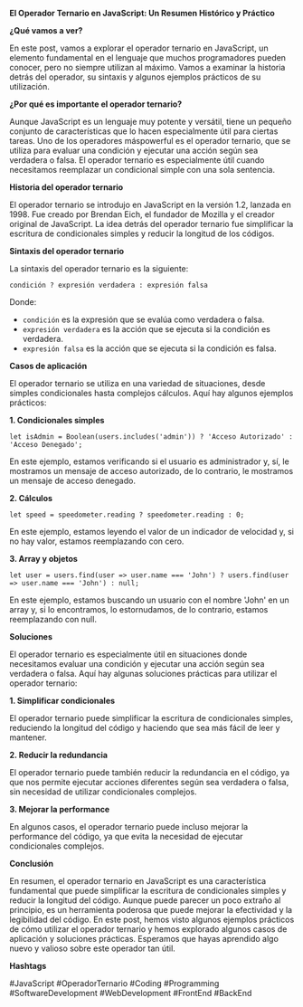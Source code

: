 **El Operador Ternario en JavaScript: Un Resumen Histórico y Práctico**

**¿Qué vamos a ver?**

En este post, vamos a explorar el operador ternario en JavaScript, un elemento
fundamental en el lenguaje que muchos programadores pueden conocer, pero no
siempre utilizan al máximo. Vamos a examinar la historia detrás del operador,
su sintaxis y algunos ejemplos prácticos de su utilización.

**¿Por qué es importante el operador ternario?**

Aunque JavaScript es un lenguaje muy potente y versátil, tiene un pequeño
conjunto de características que lo hacen especialmente útil para ciertas
tareas. Uno de los operadores máspowerful es el operador ternario, que se
utiliza para evaluar una condición y ejecutar una acción según sea verdadera o
falsa. El operador ternario es especialmente útil cuando necesitamos reemplazar
un condicional simple con una sola sentencia.

**Historia del operador ternario**

El operador ternario se introdujo en JavaScript en la versión 1.2, lanzada en
1998\. Fue creado por Brendan Eich, el fundador de Mozilla y el creador original
de JavaScript. La idea detrás del operador ternario fue simplificar la
escritura de condicionales simples y reducir la longitud de los códigos.

**Sintaxis del operador ternario**

La sintaxis del operador ternario es la siguiente:

`condición ? expresión verdadera : expresión falsa`

Donde:

- `condición` es la expresión que se evalúa como verdadera o falsa.
- `expresión verdadera` es la acción que se ejecuta si la condición es
  verdadera.
- `expresión falsa` es la acción que se ejecuta si la condición es falsa.

**Casos de aplicación**

El operador ternario se utiliza en una variedad de situaciones, desde simples
condicionales hasta complejos cálculos. Aquí hay algunos ejemplos prácticos:

**1. Condicionales simples**

`let isAdmin = Boolean(users.includes('admin')) ? 'Acceso Autorizado' : 'Acceso Denegado';`

En este ejemplo, estamos verificando si el usuario es administrador y, sí, le
mostramos un mensaje de acceso autorizado, de lo contrario, le mostramos un
mensaje de acceso denegado.

**2. Cálculos**

`let speed = speedometer.reading ? speedometer.reading : 0;`

En este ejemplo, estamos leyendo el valor de un indicador de velocidad y, si no
hay valor, estamos reemplazando con cero.

**3. Array y objetos**

`let user = users.find(user => user.name === 'John') ? users.find(user => user.name === 'John') : null;`

En este ejemplo, estamos buscando un usuario con el nombre 'John' en un array
y, si lo encontramos, lo estornudamos, de lo contrario, estamos reemplazando
con null.

**Soluciones**

El operador ternario es especialmente útil en situaciones donde necesitamos
evaluar una condición y ejecutar una acción según sea verdadera o falsa. Aquí
hay algunas soluciones prácticas para utilizar el operador ternario:

**1. Simplificar condicionales**

El operador ternario puede simplificar la escritura de condicionales simples,
reduciendo la longitud del código y haciendo que sea más fácil de leer y
mantener.

**2. Reducir la redundancia**

El operador ternario puede también reducir la redundancia en el código, ya que
nos permite ejecutar acciones diferentes según sea verdadera o falsa, sin
necesidad de utilizar condicionales complejos.

**3. Mejorar la performance**

En algunos casos, el operador ternario puede incluso mejorar la performance del
código, ya que evita la necesidad de ejecutar condicionales complejos.

**Conclusión**

En resumen, el operador ternario en JavaScript es una característica
fundamental que puede simplificar la escritura de condicionales simples y
reducir la longitud del código. Aunque puede parecer un poco extraño al
principio, es un herramienta poderosa que puede mejorar la efectividad y la
legibilidad del código. En este post, hemos visto algunos ejemplos prácticos de
cómo utilizar el operador ternario y hemos explorado algunos casos de
aplicación y soluciones prácticas. Esperamos que hayas aprendido algo nuevo y
valioso sobre este operador tan útil.

**Hashtags**

#JavaScript #OperadorTernario #Coding #Programming #SoftwareDevelopment
#WebDevelopment #FrontEnd #BackEnd
